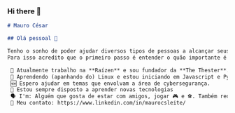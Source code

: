 ### Hi there 👋

<!--
**mauro-ces/mauro-ces** is a ✨ _special_ ✨ repository because its `README.md` (this file) appears on your GitHub profile.

Here are some ideas to get you started:

- 🔭 I’m currently working on ...
- 🌱 I’m currently learning ...
- 👯 I’m looking to collaborate on ...
- 🤔 I’m looking for help with ...
- 💬 Ask me about ...
- 📫 How to reach me: ...
- 😄 Pronouns: ...
- ⚡ Fun fact: ...
-->

```markdown
# Mauro César

## Olá pessoal 👋

Tenho o sonho de poder ajudar diversos tipos de pessoas a alcançar seus objetivos com a ajuda da tecnologia.
Para isso acredito que o primeiro passo é entender o quão importante é respeitar a identidade de cada um.

 👔 Atualmente trabalho na **Raízen** e sou fundador da **The Thester**.
 🐧 Aprendendo (apanhando do) Linux e estou iniciando em Javascript e Python
 🆕 Espero ajudar em temas que envolvam a área de cybersegurança.
 🔴 Estou sempre disposto a aprender novas tecnologias
 🗣️ I'm: Alguém que gosta de estar com amigos, jogar 🎮 e ⚽. Também redescobri o prazer em estudar e atualmente estou focando em certificações.
 📮 Meu contato: https://www.linkedin.com/in/maurocsleite/

```
